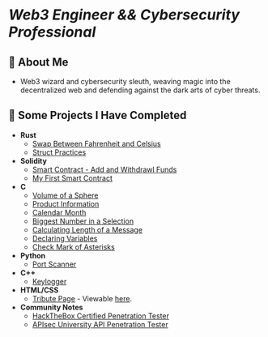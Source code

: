 <h1><i>Web3 Engineer && Cybersecurity Professional</i></h1>

<h2>🌇 About Me</h2>

<ul>
  <li>Web3 wizard and cybersecurity sleuth, weaving magic into the decentralized web and defending against the dark arts of cyber threats.</li>
</ul>

<h2>📝 Some Projects I Have Completed</h2>

<ul>

  <li><b>Rust</b>
    <ul>
      <li><a href="https://github.com/SSFoxrr/temp_swap/tree/master">Swap Between Fahrenheit and Celsius</a></li>
      <li><a href="https://github.com/SSFoxrr/structs/tree/master">Struct Practices</a></li>
    </ul>
  </li>
  
  <li><b>Solidity</b>
    <ul>
      <li><a href="https://github.com/ZainWalker/fundedSmartContract/tree/main">Smart Contract - Add and Withdrawl Funds</a></li>
      <li><a href="https://github.com/ZainWalker/firstSmartContract/tree/main">My First Smart Contract</a></li>
    </ul>
  </li>

  <li><b>C</b>
    <ul>
      <li><a href="https://github.com/ZainWalker/volumeOfSphere/blob/main/volumeOfSphere.c">Volume of a Sphere</a></li>
      <li><a href="https://github.com/ZainWalker/productInformation/blob/main/productInformation.c">Product Information</a></li>
      <li><a href="https://github.com/ZainWalker/oneMonthCalendar/blob/main/one-monthCalendar.c">Calendar Month</a></li>
      <li><a href="https://github.com/ZainWalker/biggestNumberInASelection/blob/main/biggestNumberInaSelection.c">Biggest Number in a Selection</a></li>
      <li><a href="https://github.com/ZainWalker/calculatingLengthOfMessage/blob/main/calculatingLengthOfMessage.c">Calculating Length of a Message</a></li>
      <li><a href="https://github.com/ZainWalker/declaringVariables/blob/main/declaringVariables.c">Declaring Variables</a></li>
      <li><a href="https://github.com/ZainWalker/check/blob/main/Check.c">Check Mark of Asterisks</a></li>
    </ul>
  </li>
    
  <li><b>Python</b>
    <ul>
      <li><a href="https://github.com/ZainWalker/PortScanner/blob/main/main.py">Port Scanner</a></li>
    </ul>
  </li>
  
  <li><b>C++</b>
    <ul>
      <li><a href="https://github.com/ZainWalker/Keylogger/blob/main/main.cpp">Keylogger</a></li>
    </ul>
  </li>

  <li><b>HTML/CSS</b>
    <ul>
      <li><a href="https://github.com/ZainWalker/tributePage/tree/main">Tribute Page</a> - Viewable <a href="https://codepen.io/ZainSkywalker/pen/PBEypr" target="_blank">here</a>.</li>
    </ul>
  </li>

  <li><b>Community Notes</b>
    <ul>
      <li><a href="https://github.com/ZainWalker/CPTS-Cheat-Sheets">HackTheBox Certified Penetration Tester</a></li>
      <li><a href="https://github.com/ZainWalker/APIsec-University-API-Penetration-Tester/tree/main">APIsec University API Penetration Tester</a></li>
    </ul>
  </li>
  
</ul>
